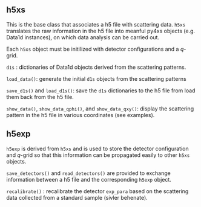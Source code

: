 h5xs
----------------
  This is the base class that associates a h5 file with scattering data. `h5xs` translates 
  the raw information in the h5 file into meanful py4xs objects (e.g. Data1d instances),
  on which data analysis can be carried out.
  
  Each `h5xs` object must be initilized with detector configurations and a $q$-grid.
  
  ``d1s`` : dictionaries of Data1d objects derived from the scattering patterns.  
  
  ``load_data()``: generate the initial `d1s` objects from the scattering patterns
  
  `save_d1s()` and `load_d1s()`: save the `d1s` dictionaries to the h5 file from load them
  back from the h5 file.
  
  `show_data()`, `show_data_qphi()`, and `show_data_qxy()`: display the scattering pattern
  in the h5 file in various coordinates (see examples).
  
  
h5exp
----------------
  `h5exp` is derived from `h5xs` and is used to store the detector configuration and $q$-grid 
  so that this information can be propagated easily to other `h5xs` objects.
  
  ``save_detectors()`` and ``read_detectors()`` are provided to exchange information between 
  a h5 file and the corresponding `h5exp` object. 
  
  ``recalibrate()`` : recalibrate the detector `exp_para` based on the scattering data collected
  from a standard sample (sivler behenate).
  
  
